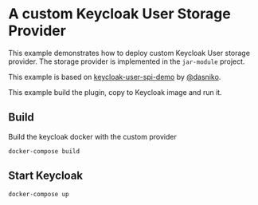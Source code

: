 # A custom Keycloak User Storage Provider

This example demonstrates how to deploy custom Keycloak User storage provider.
The storage provider is implemented in the `jar-module` project.

This example is based on [keycloak-user-spi-demo](https://github.com/dasniko/keycloak-user-spi-demo) by [@dasniko](https://github.com/dasniko).

This example build the plugin, copy to Keycloak image and run it.

## Build
Build the keycloak docker with the custom provider

    docker-compose build

## Start Keycloak
    
    docker-compose up
